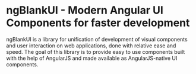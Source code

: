 # ngBlankUI - Modern Angular UI Components for faster development

ngBlankUI is a library for unification of development of visual components and user interaction on web applications, done with relative ease and speed. The goal of this library is to provide easy to use components built with the help of AngularJS and made available as AngularJS-native UI components. 